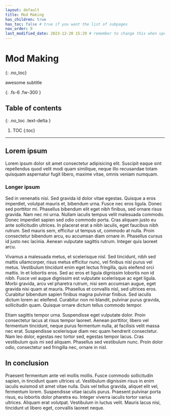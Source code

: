 ```yaml
---
layout: default
title: Mod Making
has_children: true 
has_toc: false # true if you want the list of subpages
nav_order: 9
last_modified_date: 2023-12-20 15:29 # remember to change this when updating a file (just for UI effect)!
---
```


<!-- your content -->

# Mod Making
{: .no_toc}
<!-- the .no_toc class prevents to add the title to the following table of contents -->

awesome subtitle
<!-- more -->
<!-- cuts text for "seo"/embed -->
{: .fs-6 .fw-300 }

## Table of contents
{: .no_toc .text-delta }

1. TOC
{:toc}

---

## Lorem ipsum

Lorem ipsum dolor sit amet consectetur adipisicing elit. Suscipit eaque sint repellendus quod velit modi quam similique, neque illo recusandae totam quisquam aspernatur fugit libero, maxime vitae, omnis veniam numquam.

### Longer ipsum

Sed in venenatis nisi. Sed gravida id dolor vitae egestas. Quisque a eros imperdiet, volutpat mauris et, bibendum urna. Fusce nec eros ligula. Donec sed porttitor mi. Phasellus bibendum elit eget nibh finibus, sed ornare risus gravida. Nam nec mi urna. Nullam iaculis tempus velit malesuada commodo. Donec imperdiet sapien sed odio commodo porta. Cras aliquam justo eu ante sollicitudin ultrices. In placerat erat a nibh iaculis, eget faucibus nibh rutrum. Sed mauris sem, efficitur ut tempus ut, commodo at nulla. Proin consectetur bibendum arcu, eu accumsan diam ornare in. Phasellus cursus id justo nec lacinia. Aenean vulputate sagittis rutrum. Integer quis laoreet arcu.

Vivamus a malesuada metus, et scelerisque nisl. Sed tincidunt, nibh sed mattis ullamcorper, risus metus efficitur nunc, vel finibus nisl purus vel metus. Vestibulum tincidunt enim eget lectus fringilla, quis eleifend orci mattis. In et lobortis eros. Sed ac eros et ligula dignissim lobortis non id nibh. Fusce vel augue dignissim est vulputate scelerisque ac eget ligula. Morbi gravida, arcu vel pharetra rutrum, nisi sem accumsan augue, eget gravida nisi quam at mauris. Phasellus et convallis nisl, sed ultrices eros. Curabitur bibendum sapien finibus magna pulvinar finibus. Sed iaculis dictum lorem ac eleifend. Curabitur non mi blandit, pulvinar purus gravida, sollicitudin quam. Quisque ornare dictum tellus commodo tempor.

Etiam sagittis tempor urna. Suspendisse eget vulputate dolor. Proin consectetur lacus at risus tempor laoreet. Aenean porttitor, libero vel fermentum tincidunt, neque purus fermentum nulla, at facilisis velit massa nec erat. Suspendisse scelerisque diam nec quam hendrerit consectetur. Nam leo dolor, egestas nec tortor sed, egestas tempor lacus. Cras vestibulum quis mi sed aliquam. Phasellus sed vestibulum nunc. Proin dolor odio, consectetur sed fringilla nec, ornare in nisl.

## In conclusion

Praesent fermentum ante vel mollis mollis. Fusce commodo sollicitudin sapien, in tincidunt quam ultrices ut. Vestibulum dignissim risus in enim iaculis euismod sit amet vitae nulla. Duis vel tellus gravida, aliquet elit vel, fermentum lorem. Suspendisse vitae iaculis purus. Praesent pulvinar porta risus, eu lobortis dolor pharetra eu. Integer viverra iaculis tortor varius ultrices. Aliquam erat volutpat. Vestibulum in luctus velit. Mauris lacus nisi, tincidunt ut libero eget, convallis laoreet neque.